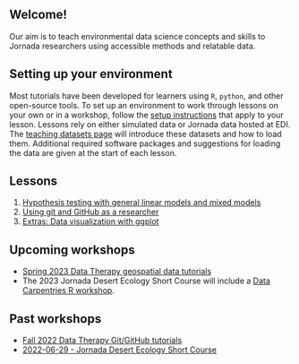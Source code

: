 ## Welcome!

Our aim is to teach environmental data science concepts and skills to Jornada researchers using accessible methods and relatable data.

## Setting up your environment

Most tutorials have been developed for learners using `R`, `python`, and other open-source tools. To set up an environment to work through lessons on your own or in a workshop, follow the [setup instructions](./html/setup.html) that apply to your lesson. Lessons rely on either simulated data or Jornada data hosted at EDI. The [teaching datasets page](./html/teaching-datasets.html) will introduce these datasets and how to load them. Additional required software packages and suggestions for loading the data are given at the start of each lesson.

## Lessons

1. [Hypothesis testing with general linear models and mixed models](./html/statistical-inference-linear-and-mixed.html)
2. [Using git and GitHub as a researcher](./html/git-and-github-for-research.html)
3. [Extras: Data visualization with ggplot](./html/data-viz-with-ggplot.html)

## Upcoming workshops

* [Spring 2023 Data Therapy geospatial data tutorials](./workshops/2023-data-therapy-geospatial/index)
* The 2023 Jornada Desert Ecology Short Course will include a [Data Carpentries R workshop](https://datacarpentry.org/R-ecology-lesson/).

## Past workshops

* [Fall 2022 Data Therapy Git/GitHub tutorials](./workshops/2022-data-therapy-git-github/index) 
* [2022-06-29 - Jornada Desert Ecology Short Course](./workshops/20220629-jrn-ecology-short-course/index)
